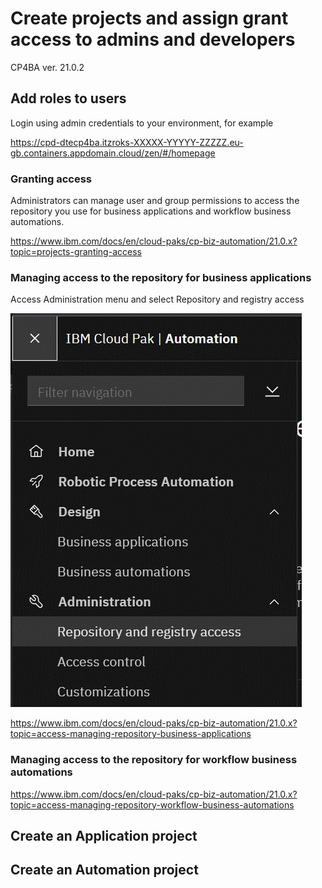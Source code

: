 # Create projects and assign grant access to admins and developers

CP4BA ver. 21.0.2

## Add roles to users

Login using admin credentials to your environment, for example

https://cpd-dtecp4ba.itzroks-XXXXX-YYYYY-ZZZZZ.eu-gb.containers.appdomain.cloud/zen/#/homepage


### Granting access

Administrators can manage user and group permissions to access the repository you use for business applications and workflow business automations.

https://www.ibm.com/docs/en/cloud-paks/cp-biz-automation/21.0.x?topic=projects-granting-access

### Managing access to the repository for business applications

Access Administration menu and select Repository and registry access

![menu](images/Fig1.gif)


https://www.ibm.com/docs/en/cloud-paks/cp-biz-automation/21.0.x?topic=access-managing-repository-business-applications

### Managing access to the repository for workflow business automations

https://www.ibm.com/docs/en/cloud-paks/cp-biz-automation/21.0.x?topic=access-managing-repository-workflow-business-automations

## Create an Application project



## Create an Automation project


